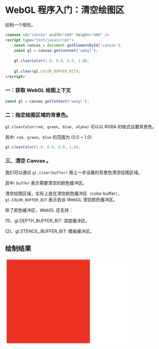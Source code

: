 # WebGL 程序入门：清空绘图区

绘制一个矩形。
```html
<canvas id="canvas" width="400" height="400" />
<script type="text/javascript">
    const canvas = document.getElementById('canvas');
    const gl = canvas.getContext('webgl');

    gl.clearColor(1.0, 0.0, 0.0, 1.0);

    gl.clear(gl.COLOR_BUFFER_BIT);
</script>
```

### 一：获取 WebGL 绘图上下文


```javascript
const gl = canvas.getContext('webgl');
```

### 二：指定绘图区域的背景色。

`gl.clearColor(red, green, blue, alpha)` 可以以 RGBA 的格式设置背景色。

其中: `red`、`green`、`blue` 的范围为 (0.0 ~ 1.0)

```javascript
gl.clearColor(1.0, 0.0, 0.0, 1.0);
```

### 三、清空 Canvas 。
我们可以通过 `gl.clear(buffer)` 用上一步设置的背景色清空绘图区域。

其中: `buffer` 表示需要清空的颜色缓冲区。

清空绘图区域，实际上是在清空颜色缓冲区（color buffer），`gl.COLOR_BUFFER_BIT` 表示告诉 WebGL 清空颜色缓冲区。

除了颜色缓冲区，WebGL 还支持：

(1)、gl.DEPTH_BUFFER_BIT: 深度缓冲区。

(2)、gl.STENCIL_BUFFER_BIT: 模板缓冲区。

## 绘制结果

<img src="https://github.com/zqiangxu/webgl/blob/main/assets/book/chapter1/lesson02/result.png?raw=true" width="400px"/>